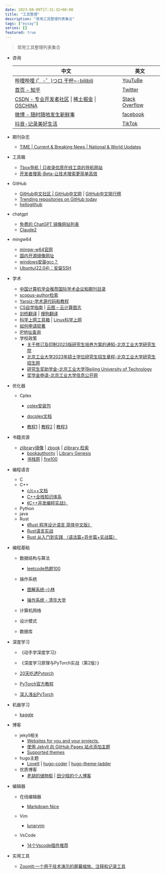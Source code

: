 ```yaml
---
date: 2023-08-09T17:31:32+08:00
title: "工具整理"
description: "常用工具整理列表集合"
tags: ["essay"]
series: []
featured: true
---
```

> 常用工具整理列表集合
<!--more-->

- 咨询

  | 中文                                                                                                                                            | 英文                                         |
  | ----------------------------------------------------------------------------------------------------------------------------------------------- | -------------------------------------------- |
  | [哔哩哔哩 (゜-゜)つロ 干杯~-bilibili](https://www.bilibili.com/index.html)                                                                      | [YouTuBe](https://www.youtube.com/)          |
  | [首页 - 知乎](https://www.zhihu.com/)                                                                                                           | [Twitter](https://www.twitter.com)           |
  | [CSDN - 专业开发者社区](https://www.csdn.net/?spm=1010.2135.3001.4476) \| [稀土掘金](https://juejin.cn/) \| [OSCHINA](https://www.oschina.net/) | [Stack Overflow](https://stackoverflow.com/) |
  | [微博 - 随时随地发生新鲜事](https://weibo.com/)                                                                                                 | [facebook](https://www.facebook.com/)        |
  | [抖音-记录美好生活](https://www.douyin.com/)                                                                                                    | [TikTok](https://www.tiktok.com/foryou)      |

- 期刊杂志

  - [TIME | Current & Breaking News | National & World Updates](https://time.com/)

- 工具箱

  - [Tbox导航 | 只收录优质在线工具的导航网站](https://www.tboxn.com/)
  - [开发者搜索-Beta-让技术搜索更简单高效](https://kaifa.baidu.com/?ref=www.tboxn.com)

- GitHub

  - [GitHub中文社区 | GitHub中文网](https://www.githubs.cn/) |  [GitHub中文排行榜](https://github.com/GrowingGit/GitHub-Chinese-Top-Charts) 
  - [Trending repositories on GitHub today](https://github.com/trending)
  - [hellogithub](https://hellogithub.com/)

- chatgpt

  - [免费的 ChatGPT 镜像网站列表](https://github.com/LiLittleCat/awesome-free-chatgpt)
  - [Claude2](https://claude.ai/chat/fb466aab-f339-4cbd-8e04-b556a3a1b6e8)

- mingw64

  - [mingw-w64官网](https://www.mingw-w64.org/)
  - [国内开源镜像网址](https://blog.csdn.net/djzhao627/article/details/122999240)
  - [windows安装gcc？](https://www.zhihu.com/question/289073950/answer/2677581534)
  - [Ubuntu(22.04)：安装SSH](https://blog.csdn.net/jiemashizhen/article/details/127582991)

- 学术

  - [中国计算机学会推荐国际学术会议和期刊目录](https://www.ccf.org.cn/Academic_Evaluation/By_category/)
  - [scopus-author检索](https://www.scopus.com/freelookup/form/author.uri)
  - [Yarpiz-学术源代码和教程](https://yarpiz.com/)
  - [CS自学指南](https://github.com/PKUFlyingPig/cs-self-learning) | [云图 – 云计算图志](https://cloud-atlas.readthedocs.io/zh_CN/latest/index.html)
  - [剑桥翻译](https://dictionary.cambridge.org/zhs/) | [搜狗翻译](https://fanyi.sogou.com/)
  - [科学上网工具箱](https://v2rayse.com/) | [Linux科学上网](https://www.youtube.com/watch?v=pTlso8m_iRk)
  - [如何申请软著](https://zhuanlan.zhihu.com/p/480198804)
  - [IP地址查询](https://tool.lu/ip/)
  - 学校政策
    - [关于修订及印制2023版研究生培养方案的通知-北京工业大学研究生院](https://graduate.bjut.edu.cn/info/1110/1722.htm)
    - [北京工业大学2023年硕士学位研究生招生章程-北京工业大学研究生招生网](https://yanzhao.bjut.edu.cn/info/1020/5730.htm)
    - [研究生奖助学金-北京工业大学|Beijing University of Technology](https://www.bjut.edu.cn/info/1102/1149.htm)
    - [奖学金申请-北京工业大学信息公开网](https://xxgk.bjut.edu.cn/xxgkqd/xsglfwxx/jxjsq.htm)

- 优化器

  - Cplex

    - [cplex安装包](https://ibm.ent.box.com/s/wjuh81fmorssmwwoe4eg2spfl9xrakvn)

    - [docplex文档](http://ibmdecisionoptimization.github.io/docplex-doc/mp/index.html)

    - [教程1](https://brucehan.top/2020/02/02/docplex/) | [教程2](https://zhuanlan.zhihu.com/p/124422566) | [教程3](https://zhuanlan.zhihu.com/p/623360039)


- 书籍资源

  - [zlibrary镜像](https://zhuanlan.zhihu.com/p/640516056)  | [zbook](https://zbook.eu.org/) | [zlibrary 检索](https://zlib.app/?ref=www.tboxn.com)
    - [bookauthority](https://bookauthority.org/categories) | [Library Genesis](http://libgen.rs/)
    - [书栈网](https://www.bookstack.cn/) | [fire100](https://fire100.top/)

- 编程语言

  - C
  - C++
    - [c/c++文档](https://en.cppreference.com/w/)
    - [C++全栈知识体系](https://stibel.icu/)
    - [《C++并发编程实战》](https://github.com/xiaoweiChen/CPP-Concurrency-In-Action-2ed-2019)
  - Python
  - java
  - Rust
    - [《Rust 程序设计语言 简体中文版》](https://kaisery.github.io/trpl-zh-cn/foreword.html)
    - [Rust语言实战](https://zh.practice.rs/why-exercise.html)
    - [Rust 从入门到实践 （语法篇+异步篇+实战篇）](https://bytetech.info/article/series/detail/7249298590660001847?from=kapian&sort=LATEST)

- 编程基础

  - 数据结构与算法
    - [leetcode热题100](https://leetcode.cn/studyplan/top-100-liked/)

  - 操作系统
    - [图解系统-小林](https://www.xiaolincoding.com/os/)

    - [操作系统 - 清华大学](https://www.bilibili.com/video/BV1uW411f72n)

  - 计算机网络

  - 设计模式

  - 数据库

- 深度学习

  - 《动手学深度学习》

  - 《深度学习原理与PyTorch实战（第2版）》

  - [20天吃透Pytorch](https://www.pytorchmaster.com/)

  - [PyTorch官方教程](https://pytorch123.com/)

  - [深入浅出PyTorch](https://datawhalechina.github.io/thorough-pytorch/)


- 机器学习

  - [kaggle](https://www.kaggle.com/)

- 博客

  - jekyll相关
    - [Websites for you and your projects.](https://pages.github.com/) 
    - [使用 Jekyll 向 GitHub Pages 站点添加主题](https://docs.github.com/zh/pages/setting-up-a-github-pages-site-with-jekyll/adding-a-theme-to-your-github-pages-site-using-jekyll)
    - [Supported themes](https://pages.github.com/themes/)
  - hugo主题
    - [LoveIt](https://github.com/dillonzq/LoveIt) | [hugo-coder](https://github.com/luizdepra/hugo-coder/tree/main) | [hugo-theme-ladder](https://github.com/guangzhengli/hugo-theme-ladder)
  - 优质博客
    - [老胡的储物柜](https://www.howie6879.com/) | [田少晗的个人博客](https://shaohanyun.top/)

- 编辑器

  - 在线编辑器
    - [Markdown Nice](https://editor.mdnice.com/)
  - Vim
    - [lunarvim](https://www.lunarvim.org/zh-Hans/)

  - VsCode
    - [14个Vscode插件推荐](https://www.51cto.com/article/704237.html)

- 实用工具
  - [ZoomIt:一个用于技术演示的屏幕缩放、注释和记录工具](https://learn.microsoft.com/en-us/sysinternals/downloads/zoomit)